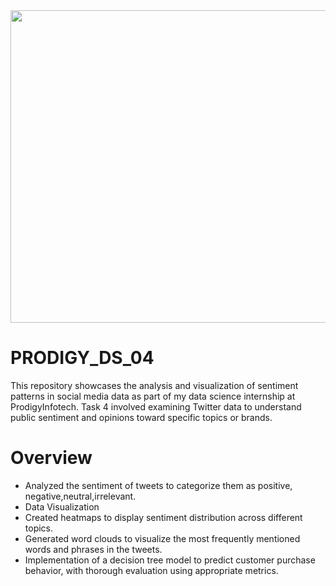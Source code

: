 <img src="https://github.com/AnkitaPal1012/PRODIGY_DS_03/blob/main/Screenshot%202024-08-28%20154733.png" height="500" width="900"/>

# PRODIGY_DS_04
This repository showcases the analysis and visualization of sentiment patterns in social media data as part of my data science internship at ProdigyInfotech. Task 4 involved examining Twitter data to understand public sentiment and opinions toward specific topics or brands.

# Overview

<ul><li>Analyzed the sentiment of tweets to categorize them as positive, negative,neutral,irrelevant.</li>
<li>Data Visualization</li>
<li>Created heatmaps to display sentiment distribution across different topics.</li>
<li>Generated word clouds to visualize the most frequently mentioned words and phrases in the tweets.</li>
<li>Implementation of a decision tree model to predict customer purchase behavior, with thorough evaluation using appropriate metrics.</li></ul>


